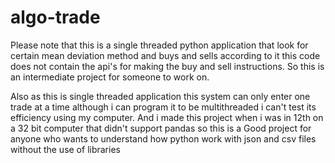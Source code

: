 # algo-trade

Please note that this is a single threaded python
application that look for certain mean deviation
method and buys and sells according to it
this code does not contain the api's for
making the buy and sell instructions.
So this is an intermediate project for someone
to work on.

Also as this is single threaded application
this system can only enter one trade at a time
although i can program it to be multithreaded
i can't test its efficiency using my
computer. And i made this project when i was in
12th on a 32 bit computer that didn't support pandas
so this is a Good project for anyone who
wants to understand how python work with json
and csv files without the use of libraries 
